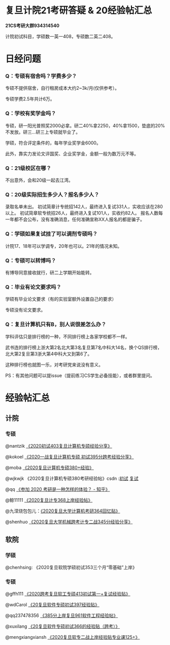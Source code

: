 
# 复旦计院21考研答疑 & 20经验帖汇总

**21CS考研大群934314540**

计院初试科目，学硕数一英一408，专硕数二英二408。

# 日经问题

### Q：专硕有宿舍吗？学费多少？
专硕不提供宿舍，自行租房成本大约2~3k/月(仅供参考）。

专硕学费2.5年共计6万。

### Q：学校有奖学金吗？

专硕，研一阳光普照奖2000必拿。研二40%拿2250，40%拿1500，垫底的20%不发放。研三...研三上专硕就毕业了。

学硕，符合评定条件的，每年学业奖学金6000。

此外，靠实力发论文评国奖、企业奖学金，金额一般为数万元不等。

### Q：21级校区在哪？
不出意外，会和20级一起去江湾。

### Q：20级实际招生多少人？报名多少人？
录取名单未出。
初试简章计专统招142人，最终进入复试331人，实收应该在280以上。
初试简章软专统招26人，最终进入复试101人，实收约82人。
报名人数每一年都不会公布，没有准确消息，任何准确宣称XX人报名的都是骗子。

### Q：学硕如果复试挂了可以调剂专硕吗？
计院17、18年可以学调专，20年也可以。21年的情况未知。

### Q：专硕可以转博吗？
有博导同意接收就行，研二上学期开始能转。

### Q：毕业有论文要求吗？
学硕有毕业论文要求（有的实验室额外设置自己的要求）

专硕没有论文要求。

### Q：复旦计算机只有B，别人说很差怎么办？
学科评估只是排行榜的一种，不同排行榜上各家学校都不一样。

武书连的排行榜上浙大第2名北大第3名复旦第7名中科大14名，换个QS排行榜，北大第2复旦第3浙大第4中科大又到第6了。

这种排行榜也就图一乐，对考研党来说没有意义。

PS：有其他问题可以提issue（提前练习CS学生必备技能），或者群里提问。

# 经验帖汇总

## 计院

### 专硕
@nantzik
[《2020初试403复旦计算机专硕经验分享》](http://cskaoyan.com/thread-659394-1-1.html)

@kokoel
[《2020一战复旦计算机专硕 初试395分跨考经验分享》](http://cskaoyan.com/thread-659462-1-1.html)


@moba
[《2020复旦计算机专硕380+经验》](http://cskaoyan.com/thread-659585-1-1.html)




@wjkwjk 《2020复旦计算机专硕380考研经验帖》csdn :[初试](https://blog.csdn.net/qq_38841618/article/details/106255165)
 [复试](https://blog.csdn.net/qq_38841618/article/details/106285714)

@qq [《参加 2020 考研是一种怎样的体验？ - 知乎》](https://www.zhihu.com/question/362136492/answer/1240852897)

@鲸11111
[《2020复旦计专368上岸经验帖》](http://cskaoyan.com/thread-659581-1-1.html)


@九涅烧包包儿：[《2020复旦大学计算机考研364回忆贴》](https://zhuanlan.zhihu.com/p/141436375)



@shenhuo
[《2020复旦大学机械跨考计专二战345分经验分享》](http://cskaoyan.com/thread-659456-1-1.html)


## 软院

### 学硕
@chenhsing: 《2020复旦软院学硕初试353三个月“零基础”上岸》

### 专硕

@gffh111
[《2020跨考复旦软工专硕413初试第一+复试经验贴》](http://cskaoyan.com/thread-659410-1-1.html)



@wdCarol [《20复旦软件专硕初试397经验贴》](https://blog.csdn.net/csdnCarol/article/details/106177438)



@qq237478356 [《385分上岸复旦961软件工程经验帖》](http://cskaoyan.com/thread-659484-1-1.html)



@xuxilang
[《20复旦软件专硕初试366的经验贴（跨考）》](http://cskaoyan.com/thread-659407-1-1.html)


@mengxiangxiansh
[《2020复旦软专二战上岸经验贴专业课125+》](http://cskaoyan.com/thread-659426-1-1.html)